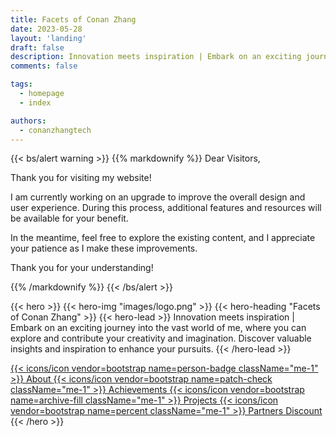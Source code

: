 ```yaml
---
title: Facets of Conan Zhang
date: 2023-05-28
layout: 'landing'
draft: false
description: Innovation meets inspiration | Embark on an exciting journey into the vast world of me, where you can explore and contribute your creativity and imagination. Discover valuable insights and inspiration to enhance your pursuits.
comments: false

tags:
  - homepage
  - index

authors:
  - conanzhangtech
---
```


{{< bs/alert warning >}}
{{% markdownify %}}
Dear Visitors,

Thank you for visiting my website!

I am currently working on an upgrade to improve the overall design and user experience. During this process, additional features and resources will be available for your benefit.

In the meantime, feel free to explore the existing content, and I appreciate your patience as I make these improvements.

Thank you for your understanding!

{{% /markdownify %}}
{{< /bs/alert >}}

{{< hero >}}
{{< hero-img "images/logo.png" >}}
{{< hero-heading "Facets of Conan Zhang" >}}
{{< hero-lead >}}
 Innovation meets inspiration | Embark on an exciting journey into the vast world of me, where you can explore and contribute your creativity and imagination. Discover valuable insights and inspiration to enhance your pursuits.
{{< /hero-lead >}}

<div class="mt-4 d-flex align-items-center justify-content-center flex-wrap">
  <a class="btn btn-lg btn-primary fw-semibold mb-2 py-3 mx-2" href="{{< relref `about` >}}">
    {{< icons/icon vendor=bootstrap name=person-badge className="me-1" >}} About
  </a>
  <a class="btn btn-lg btn-primary fw-semibold mb-2 py-3 mx-2" href="{{< relref `achievements` >}}">
    {{< icons/icon vendor=bootstrap name=patch-check className="me-1" >}} Achievements
  </a>
  <a class="btn btn-lg btn-primary fw-semibold mb-2 py-3 mx-2" href="{{< relref `projhub` >}}">
    {{< icons/icon vendor=bootstrap name=archive-fill className="me-1" >}} Projects
  </a>

  <a class="btn btn-lg btn-primary fw-semibold mb-2 py-3 mx-2" href="{{< relref `partners` >}}">
    {{< icons/icon vendor=bootstrap name=percent className="me-1" >}} Partners Discount
  </a>
 
</div>
{{< /hero >}}


